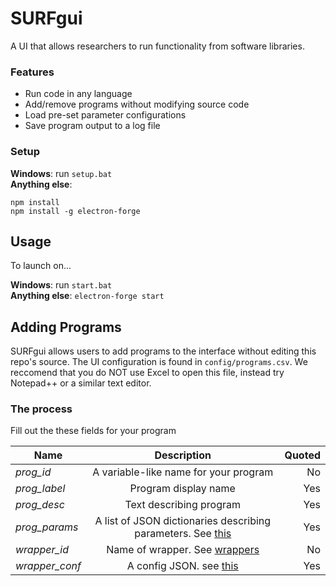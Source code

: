 # SURFgui

A UI that allows researchers to run functionality from software libraries.

### Features
* Run code in any language
* Add/remove programs without modifying source code
* Load pre-set parameter configurations
* Save program output to a log file
### Setup
__Windows__: run `setup.bat`<br />
__Anything else__:
```
npm install
npm install -g electron-forge
```

## Usage
To launch on...

__Windows__: run `start.bat`<br />
__Anything else__: `electron-forge start`

## Adding Programs
SURFgui allows users to add programs to the interface without editing this repo's source.
The UI configuration is found in `config/programs.csv`. We reccomend that you do NOT use Excel to open this file, instead try Notepad++ or a similar text editor.

### The process
Fill out the these fields for your program<br />

| Name          | Description                           |Quoted|
| ------------- |:-------------------------------------:|-----:|
| *prog_id*     | A variable-like name for your program | No   |
| *prog_label*  | Program display name                  | Yes  |
| *prog_desc*   | Text describing program               | Yes  |
| *prog_params* |A list of JSON dictionaries describing parameters. See [this](#specials)| Yes  |
| *wrapper_id*  | Name of wrapper. See [wrappers](#wrappers)                    | No   |
| *wrapper_conf*| A config JSON. see  [this](#specials)                         | Yes  |

